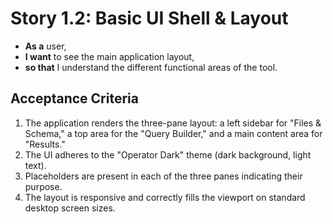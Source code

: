 # Story 1.2: Basic UI Shell & Layout

- **As a** user,
- **I want** to see the main application layout,
- **so that** I understand the different functional areas of the tool.

## Acceptance Criteria

1.  The application renders the three-pane layout: a left sidebar for "Files & Schema," a top area for the "Query Builder," and a main content area for "Results."
2.  The UI adheres to the "Operator Dark" theme (dark background, light text).
3.  Placeholders are present in each of the three panes indicating their purpose.
4.  The layout is responsive and correctly fills the viewport on standard desktop screen sizes.
